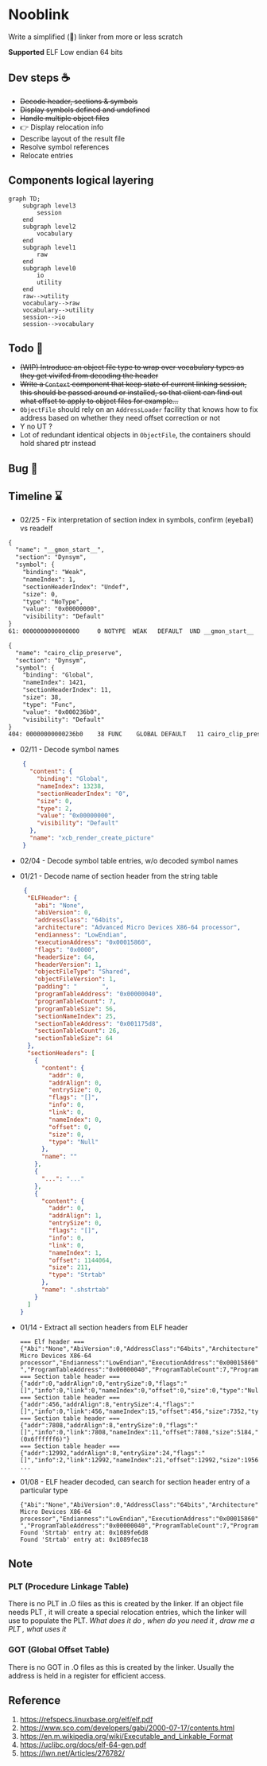 # Nooblink

Write a simplified (💩) linker from more or less scratch

**Supported**
ELF Low endian 64 bits

## Dev steps ☕
- ~~Decode header, sections & symbols~~
- ~~Display symbols defined and undefined~~ 
- ~~Handle multiple object files~~ 
- 👉 Display relocation info 
- Describe layout of the result file 
- Resolve symbol references
- Relocate entries

## Components logical layering
```mermaid
graph TD;
    subgraph level3
        session
    end
    subgraph level2
        vocabulary
    end
    subgraph level1
        raw
    end
    subgraph level0
        io
        utility
    end
    raw-->utility
    vocabulary-->raw
    vocabulary-->utility
    session-->io
    session-->vocabulary
```

## Todo 📝
- ~~(WIP) Introduce an object file type to wrap over vocabulary types as they get vivifed from decoding the header~~
- ~~Write a `Context` component that keep state of current linking session, this should be passed around or installed, so that client can find out what offset to apply to object files for example...~~
- `ObjectFile` should rely on an `AddressLoader` facility that knows how to fix address based on whether they need offset correction or not
- Y no UT ?
- Lot of redundant identical objects in `ObjectFile`, the containers should hold shared ptr instead

## Bug 🐛

## Timeline ⌛
- 02/25 - Fix interpretation of section index in symbols, confirm (eyeball) vs readelf
````txt
{
  "name": "__gmon_start__",
  "section": "Dynsym",
  "symbol": {
    "binding": "Weak",
    "nameIndex": 1,
    "sectionHeaderIndex": "Undef",
    "size": 0,
    "type": "NoType",
    "value": "0x00000000",
    "visibility": "Default"
}
61: 0000000000000000     0 NOTYPE  WEAK   DEFAULT  UND __gmon_start__

{
  "name": "cairo_clip_preserve",
  "section": "Dynsym",
  "symbol": {
    "binding": "Global",
    "nameIndex": 1421,
    "sectionHeaderIndex": 11,
    "size": 38,
    "type": "Func",
    "value": "0x000236b0",
    "visibility": "Default"
}
404: 00000000000236b0    38 FUNC    GLOBAL DEFAULT   11 cairo_clip_preserve
````

- 02/11 - Decode symbol names
````json
    {
      "content": {
        "binding": "Global",
        "nameIndex": 13238,
        "sectionHeaderIndex": "0",
        "size": 0,
        "type": 2,
        "value": "0x00000000",
        "visibility": "Default"
      },
      "name": "xcb_render_create_picture"
    }
````

- 02/04 - Decode symbol table entries, w/o decoded symbol names

- 01/21 - Decode name of section header from the string table
  ````json 
   {
    "ELFHeader": {
      "abi": "None",
      "abiVersion": 0,
      "addressClass": "64bits",
      "architecture": "Advanced Micro Devices X86-64 processor",
      "endianness": "LowEndian",
      "executionAddress": "0x00015860",
      "flags": "0x0000",
      "headerSize": 64,
      "headerVersion": 1,
      "objectFileType": "Shared",
      "objectFileVersion": 1,
      "padding": "       ",
      "programTableAddress": "0x00000040",
      "programTableCount": 7,
      "programTableSize": 56,
      "sectionNameIndex": 25,
      "sectionTableAddress": "0x001175d8",
      "sectionTableCount": 26,
      "sectionTableSize": 64
    },
    "sectionHeaders": [
      {
        "content": {
          "addr": 0,
          "addrAlign": 0,
          "entrySize": 0,
          "flags": "[]",
          "info": 0,
          "link": 0,
          "nameIndex": 0,
          "offset": 0,
          "size": 0,
          "type": "Null"
        },
        "name": ""
      },
      { 
        "...": "..."
      },
      {
        "content": {
          "addr": 0,
          "addrAlign": 1,
          "entrySize": 0,
          "flags": "[]",
          "info": 0,
          "link": 0,
          "nameIndex": 1,
          "offset": 1144064,
          "size": 211,
          "type": "Strtab"
        },
        "name": ".shstrtab"
      }
    ]
  }
  ````

- 01/14 - Extract all section headers from ELF header
  ````text
  === Elf header ===
  {"Abi":"None","AbiVersion":0,"AddressClass":"64bits","Architecture":"Advanced Micro Devices X86-64 processor","Endianness":"LowEndian","ExecutionAddress":"0x00015860","Flags":"0x0000","HeaderSize":64,"HeaderVersion":1,"ObjectFileType":"Shared","ObjectFileVersion":1,"Padding":"       ","ProgramTableAddress":"0x00000040","ProgramTableCount":7,"ProgramTableSize":56,"SectionNameIndex":25,"SectionTableAddress":"0x001175d8","SectionTableCount":26,"SectionTableSize":64}
  === Section table header ===
  {"addr":0,"addrAlign":0,"entrySize":0,"flags":"[]","info":0,"link":0,"nameIndex":0,"offset":0,"size":0,"type":"Null"}
  === Section table header ===
  {"addr":456,"addrAlign":8,"entrySize":4,"flags":"[]","info":0,"link":456,"nameIndex":15,"offset":456,"size":7352,"type":"Hash"}
  === Section table header ===
  {"addr":7808,"addrAlign":8,"entrySize":0,"flags":"[]","info":0,"link":7808,"nameIndex":11,"offset":7808,"size":5184,"type":"Unknown (0x6ffffff6)"}
  === Section table header ===
  {"addr":12992,"addrAlign":8,"entrySize":24,"flags":"[]","info":2,"link":12992,"nameIndex":21,"offset":12992,"size":19560,"type":"Dynsym"}
  ...
  ````

- 01/08 - ELF header decoded, can search for section header entry of a particular type
  ````text
  {"Abi":"None","AbiVersion":0,"AddressClass":"64bits","Architecture":"Advanced Micro Devices X86-64 processor","Endianness":"LowEndian","ExecutionAddress":"0x00015860","Flags":"0x0000","HeaderSize":64,"HeaderVersion":1,"ObjectFileType":"Shared","ObjectFileVersion":1,"Padding":"       ","ProgramTableAddress":"0x00000040","ProgramTableCount":7,"ProgramTableSize":56,"SectionNameIndex":25,"SectionTableAddress":"0x001175d8","SectionTableCount":26,"SectionTableSize":64}
  Found 'Strtab' entry at: 0x1089fe6d8
  Found 'Strtab' entry at: 0x1089fec18
  ````
## Note
### PLT (Procedure Linkage Table)
There is no PLT in .O files as this is created by the linker. If an object file needs PLT , it will create a special relocation entries, which the linker will use to populate the PLT.
*What does it do , when do you need it , draw me a PLT , what uses it*

### GOT (Global Offset Table)
There is no GOT in .O files as this is created by the linker. Usually the address is held in a register for efficient access.

## Reference
1. https://refspecs.linuxbase.org/elf/elf.pdf
2. https://www.sco.com/developers/gabi/2000-07-17/contents.html
3. https://en.m.wikipedia.org/wiki/Executable_and_Linkable_Format
4. https://uclibc.org/docs/elf-64-gen.pdf
5. https://lwn.net/Articles/276782/
